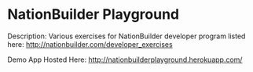 NationBuilder Playground
===========================

Description: Various exercises for NationBuilder developer program listed here: http://nationbuilder.com/developer_exercises


Demo App Hosted Here: http://nationbuilderplayground.herokuapp.com/